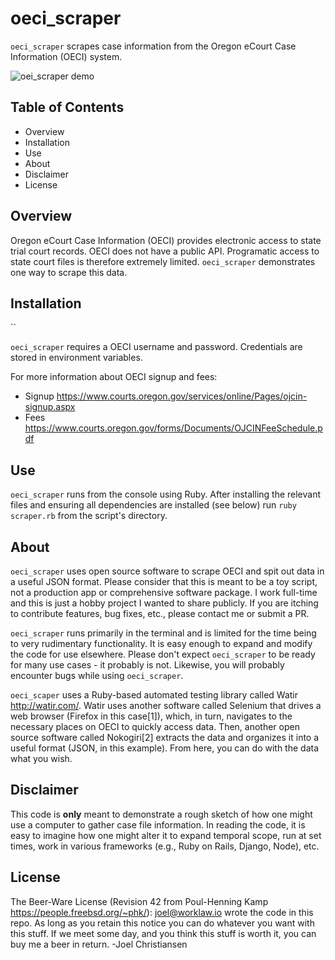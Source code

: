 # oeci_scraper

`oeci_scraper` scrapes case information from the Oregon eCourt Case Information (OECI) system.

![oei_scraper demo](https://oeci.s3-us-west-2.amazonaws.com/demo.gif)

## Table of Contents

- Overview
- Installation
- Use
- About
- Disclaimer
- License

## Overview

Oregon eCourt Case Information (OECI) provides electronic access to state trial court records. OECI does not have a public API. Programatic access to state court files is therefore extremely limited. `oeci_scraper` demonstrates one way to scrape this data.

## Installation

``

`oeci_scraper` requires a OECI username and password. Credentials are stored in environment variables.

For more information about OECI signup and fees:

- Signup https://www.courts.oregon.gov/services/online/Pages/ojcin-signup.aspx
- Fees https://www.courts.oregon.gov/forms/Documents/OJCINFeeSchedule.pdf

## Use

`oeci_scraper` runs from the console using Ruby. After installing the relevant files and ensuring all dependencies are installed (see below) run `ruby scraper.rb` from the script's directory.

## About

`oeci_scraper` uses open source software to scrape OECI and spit out data in a useful JSON format. Please consider that this is meant to be a toy script, not a production app or comprehensive software package. I work full-time and this is just a hobby project I wanted to share publicly. If you are itching to contribute features, bug fixes, etc., please contact me or submit a PR.

`oeci_scraper` runs primarily in the terminal and is limited for the time being to very rudimentary functionality. It is easy enough to expand and modify the code for use elsewhere. Please don't expect `oeci_scraper` to be ready for many use cases - it probably is not. Likewise, you will probably encounter bugs while using `oeci_scraper`.

`oeci_scaper` uses a Ruby-based automated testing library called Watir http://watir.com/. Watir uses another software called Selenium that drives a web browser (Firefox in this case[1]), which, in turn, navigates to the necessary places on OECI to quickly access data. Then, another open source software called Nokogiri[2] extracts the data and organizes it into a useful format (JSON, in this example). From here, you can do with the data what you wish.

## Disclaimer

This code is __only__ meant to demonstrate a rough sketch of how one might use a computer to gather case file information. In reading the code, it is easy to imagine how one might alter it to expand temporal scope, run at set times, work in various frameworks (e.g., Ruby on Rails, Django, Node), etc.


## License

The Beer-Ware License (Revision 42 from Poul-Henning Kamp https://people.freebsd.org/~phk/):
 <joel@worklaw.io> wrote the code in this repo.  As long as you retain this notice you can do whatever you want with this stuff. If we meet some day, and you think this stuff is worth it, you can buy me a beer in return. -Joel Christiansen
